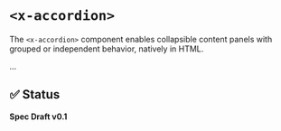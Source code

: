 # `<x-accordion>`

The `<x-accordion>` component enables collapsible content panels with grouped or independent behavior, natively in HTML.

...

## ✅ Status

**Spec Draft v0.1**
